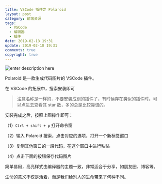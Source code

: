 ```yaml
---
title: VSCode 插件之 Polaroid
layout: post
category: 前端资源
tags:
  - VSCode
  - 编辑器
  - 插件
date: 2019-02-18 19:31
update: 2019-02-18 19:31
comments: true
copyright: true
---
```


![enter description here][1]

Polaroid 是一款生成代码图片的 VSCode 插件。

<!-- more -->

在 VSCode 的拓展中，搜索安装即可

> 注意名称是一样的，不要安装成别的插件了，有时候存在类似的插件时，可以点进去查看其 star 数，多的总是比较靠谱的。

安装完成之后，按照上图操作即可：

（1）`Ctrl + shift + p` 打开命令窗

（2）输入 Polaroid 搜索，点击对应的选项，打开一个新标签窗口

（3）复制其他窗口的一段代码，在这个窗口中进行粘贴

（4）点击下面的按钮保存代码图片

简单易用，高亮样式由编译器的主题一致，非常适合于分享，如朋友圈、博客等。

<Quote>生命的意义不仅是活着，而是我们给别人的生命带来了何种不同。</Quote>

  [1]: https://i.loli.net/2019/02/18/5c6aa8fbb76a4.jpg "code"